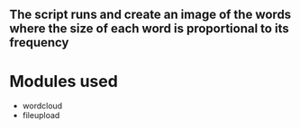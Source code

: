 

## The script runs and create an image of the words where the size of each word is proportional to its frequency

# Modules used

- wordcloud
- fileupload


